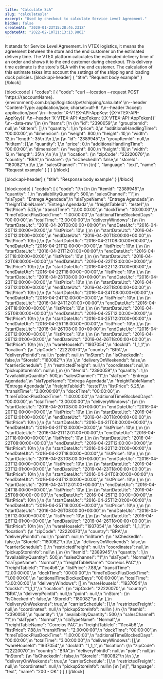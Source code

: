 ```yaml
---
title: "Calculate SLA"
slug: "calculatesla"
excerpt: "Used by checkout to calculate Service Level Agreement."
hidden: false
createdAt: "2020-01-23T15:28:46.231Z"
updatedAt: "2022-02-10T21:13:13.986Z"
---
```

It stands for Service Level Agreement. In VTEX logistics, it means the agreement between the store and the end customer on the estimated delivery time. The VTEX platform calculates the estimated delivery time of an order and shows it to the end customer during checkout. This delivery time estimate is the store's SLA with the end customer. The calculation of this estimate takes into account the settings of the shipping and loading dock policies.
[block:api-header]
{
  "title": "Request body example"
}
[/block]

[block:code]
{
  "codes": [
    {
      "code": "curl --location --request POST 'https://{accountName}.{environment}.com.br/api/logistics/pvt/shipping/calculate' \\\n--header 'Content-Type: application/json; charset=utf-8' \\\n--header 'Accept: application/json' \\\n--header 'X-VTEX-API-AppKey: {{X-VTEX-API-AppKey}}' \\\n--header 'X-VTEX-API-AppToken: {{X-VTEX-API-AppToken}}' \\\n--data-raw '[\n  {\n    \"items\": [\n      {\n        \"id\": \"2390059\",\n        \"groupItemId\": null,\n        \"kitItem\": [],\n        \"quantity\": 1,\n        \"price\": 0,\n        \"additionalHandlingTime\": \"00:00:00\",\n        \"dimension\": {\n          \"weight\": 800,\n          \"height\": 10,\n          \"width\": 12,\n          \"length\": 35\n        }\n      },\n      {\n        \"id\": \"2389945\",\n        \"groupItemId\": null,\n        \"kitItem\": [],\n        \"quantity\": 1,\n        \"price\": 0,\n        \"additionalHandlingTime\": \"00:00:00\",\n        \"dimension\": {\n          \"weight\": 800,\n          \"height\": 10,\n          \"width\": 12,\n          \"length\": 35\n        }\n      }\n    ],\n    \"location\": {\n      \"zipCode\": \"22220070\",\n      \"country\": \"BRA\",\n      \"instore\": {\n          \"isCheckedIn\": false,\n          \"storeId\": \"180082\"\n      }\n    },\n    \"salesChannel\": \"1\"\n  }\n]'",
      "language": "text",
      "name": "Request example"
    }
  ]
}
[/block]

[block:api-header]
{
  "title": "Response body example"
}
[/block]

[block:code]
{
  "codes": [
    {
      "code": "[\n  [\n    {\n      \"itemId\": \"2389945\",\n      \"quantity\": 1,\n      \"availabilityQuantity\": 500,\n      \"salesChannel\": \"1\",\n      \"slaType\": \"Entrega Agendada\",\n      \"slaTypeName\": \"Entrega Agendada\",\n      \"freightTableName\": \"Entrega Agendada\",\n      \"freightTableId\": \"teste1\",\n      \"listPrice\": 5.25,\n      \"transitTime\": \"2.00:00:00\",\n      \"dockTime\": \"00:00:00\",\n      \"timeToDockPlusDockTime\": \"1.00:00:00\",\n      \"aditionalTimeBlockedDays\": \"00:00:00\",\n      \"totalTime\": \"3.00:00:00\",\n      \"deliveryWindows\": [\n        {\n          \"startDateUtc\": \"2016-04-20T08:00:00+00:00\",\n          \"endDateUtc\": \"2016-04-20T12:00:00+00:00\",\n          \"listPrice\": 10\n        },\n        {\n          \"startDateUtc\": \"2016-04-20T12:01:00+00:00\",\n          \"endDateUtc\": \"2016-04-20T18:00:00+00:00\",\n          \"listPrice\": 10\n        },\n        {\n          \"startDateUtc\": \"2016-04-21T08:00:00+00:00\",\n          \"endDateUtc\": \"2016-04-21T12:00:00+00:00\",\n          \"listPrice\": 10\n        },\n        {\n          \"startDateUtc\": \"2016-04-21T12:01:00+00:00\",\n          \"endDateUtc\": \"2016-04-21T18:00:00+00:00\",\n          \"listPrice\": 10\n        },\n        {\n          \"startDateUtc\": \"2016-04-22T08:00:00+00:00\",\n          \"endDateUtc\": \"2016-04-22T12:00:00+00:00\",\n          \"listPrice\": 10\n        },\n        {\n          \"startDateUtc\": \"2016-04-22T12:01:00+00:00\",\n          \"endDateUtc\": \"2016-04-22T18:00:00+00:00\",\n          \"listPrice\": 10\n        },\n        {\n          \"startDateUtc\": \"2016-04-23T08:00:00+00:00\",\n          \"endDateUtc\": \"2016-04-23T12:00:00+00:00\",\n          \"listPrice\": 10\n        },\n        {\n          \"startDateUtc\": \"2016-04-23T12:01:00+00:00\",\n          \"endDateUtc\": \"2016-04-23T18:00:00+00:00\",\n          \"listPrice\": 10\n        },\n        {\n          \"startDateUtc\": \"2016-04-24T08:00:00+00:00\",\n          \"endDateUtc\": \"2016-04-24T12:00:00+00:00\",\n          \"listPrice\": 10\n        },\n        {\n          \"startDateUtc\": \"2016-04-24T12:01:00+00:00\",\n          \"endDateUtc\": \"2016-04-24T18:00:00+00:00\",\n          \"listPrice\": 10\n        },\n        {\n          \"startDateUtc\": \"2016-04-25T08:00:00+00:00\",\n          \"endDateUtc\": \"2016-04-25T12:00:00+00:00\",\n          \"listPrice\": 10\n        },\n        {\n          \"startDateUtc\": \"2016-04-25T12:01:00+00:00\",\n          \"endDateUtc\": \"2016-04-25T18:00:00+00:00\",\n          \"listPrice\": 10\n        },\n        {\n          \"startDateUtc\": \"2016-04-26T08:00:00+00:00\",\n          \"endDateUtc\": \"2016-04-26T12:00:00+00:00\",\n          \"listPrice\": 10\n        },\n        {\n          \"startDateUtc\": \"2016-04-26T12:01:00+00:00\",\n          \"endDateUtc\": \"2016-04-26T18:00:00+00:00\",\n          \"listPrice\": 10\n        }\n      ],\n      \"wareHouseId\": \"1937054\",\n      \"dockId\": \"1_1_1\",\n      \"location\": {\n        \"zipCode\": \"22220070\",\n        \"country\": \"BRA\",\n        \"deliveryPointId\": null,\n        \"point\": null,\n        \"inStore\": {\n          \"IsCheckedIn\": false,\n          \"StoreId\": \"180082\"\n        }\n      },\n      \"deliveryOnWeekends\": false,\n      \"carrierSchedule\": [],\n      \"restrictedFreight\": null,\n      \"coordinates\": null,\n      \"pickupStoreInfo\": null\n    },\n    {\n      \"itemId\": \"2390059\",\n      \"quantity\": 1,\n      \"availabilityQuantity\": 500,\n      \"salesChannel\": \"1\",\n      \"slaType\": \"Entrega Agendada\",\n      \"slaTypeName\": \"Entrega Agendada\",\n      \"freightTableName\": \"Entrega Agendada\",\n      \"freightTableId\": \"teste1\",\n      \"listPrice\": 5.25,\n      \"transitTime\": \"2.00:00:00\",\n      \"dockTime\": \"00:00:00\",\n      \"timeToDockPlusDockTime\": \"1.00:00:00\",\n      \"aditionalTimeBlockedDays\": \"00:00:00\",\n      \"totalTime\": \"3.00:00:00\",\n      \"deliveryWindows\": [\n        {\n          \"startDateUtc\": \"2016-04-20T08:00:00+00:00\",\n          \"endDateUtc\": \"2016-04-20T12:00:00+00:00\",\n          \"listPrice\": 10\n        },\n        {\n          \"startDateUtc\": \"2016-04-20T12:01:00+00:00\",\n          \"endDateUtc\": \"2016-04-20T18:00:00+00:00\",\n          \"listPrice\": 10\n        },\n        {\n          \"startDateUtc\": \"2016-04-21T08:00:00+00:00\",\n          \"endDateUtc\": \"2016-04-21T12:00:00+00:00\",\n          \"listPrice\": 10\n        },\n        {\n          \"startDateUtc\": \"2016-04-21T12:01:00+00:00\",\n          \"endDateUtc\": \"2016-04-21T18:00:00+00:00\",\n          \"listPrice\": 10\n        },\n        {\n          \"startDateUtc\": \"2016-04-22T08:00:00+00:00\",\n          \"endDateUtc\": \"2016-04-22T12:00:00+00:00\",\n          \"listPrice\": 10\n        },\n        {\n          \"startDateUtc\": \"2016-04-22T12:01:00+00:00\",\n          \"endDateUtc\": \"2016-04-22T18:00:00+00:00\",\n          \"listPrice\": 10\n        },\n        {\n          \"startDateUtc\": \"2016-04-23T08:00:00+00:00\",\n          \"endDateUtc\": \"2016-04-23T12:00:00+00:00\",\n          \"listPrice\": 10\n        },\n        {\n          \"startDateUtc\": \"2016-04-23T12:01:00+00:00\",\n          \"endDateUtc\": \"2016-04-23T18:00:00+00:00\",\n          \"listPrice\": 10\n        },\n        {\n          \"startDateUtc\": \"2016-04-24T08:00:00+00:00\",\n          \"endDateUtc\": \"2016-04-24T12:00:00+00:00\",\n          \"listPrice\": 10\n        },\n        {\n          \"startDateUtc\": \"2016-04-24T12:01:00+00:00\",\n          \"endDateUtc\": \"2016-04-24T18:00:00+00:00\",\n          \"listPrice\": 10\n        },\n        {\n          \"startDateUtc\": \"2016-04-25T08:00:00+00:00\",\n          \"endDateUtc\": \"2016-04-25T12:00:00+00:00\",\n          \"listPrice\": 10\n        },\n        {\n          \"startDateUtc\": \"2016-04-25T12:01:00+00:00\",\n          \"endDateUtc\": \"2016-04-25T18:00:00+00:00\",\n          \"listPrice\": 10\n        },\n        {\n          \"startDateUtc\": \"2016-04-26T08:00:00+00:00\",\n          \"endDateUtc\": \"2016-04-26T12:00:00+00:00\",\n          \"listPrice\": 10\n        },\n        {\n          \"startDateUtc\": \"2016-04-26T12:01:00+00:00\",\n          \"endDateUtc\": \"2016-04-26T18:00:00+00:00\",\n          \"listPrice\": 10\n        }\n      ],\n      \"wareHouseId\": \"1937054\",\n      \"dockId\": \"1_1_1\",\n      \"location\": {\n        \"zipCode\": \"22220070\",\n        \"country\": \"BRA\",\n        \"deliveryPointId\": null,\n        \"point\": null,\n        \"inStore\": {\n          \"IsCheckedIn\": false,\n          \"StoreId\": \"180082\"\n        }\n      },\n      \"deliveryOnWeekends\": false,\n      \"carrierSchedule\": [],\n      \"restrictedFreight\": null,\n      \"coordinates\": null,\n      \"pickupStoreInfo\": null\n    },\n    {\n      \"itemId\": \"2389945\",\n      \"quantity\": 1,\n      \"availabilityQuantity\": 500,\n      \"salesChannel\": \"1\",\n      \"slaType\": \"Normal\",\n      \"slaTypeName\": \"Normal\",\n      \"freightTableName\": \"Correios PAC\",\n      \"freightTableId\": \"11cc4b6\",\n      \"listPrice\": 7.88,\n      \"transitTime\": \"2.00:00:00\",\n      \"dockTime\": \"00:00:00\",\n      \"timeToDockPlusDockTime\": \"1.00:00:00\",\n      \"aditionalTimeBlockedDays\": \"00:00:00\",\n      \"totalTime\": \"3.00:00:00\",\n      \"deliveryWindows\": [],\n      \"wareHouseId\": \"1937054\",\n      \"dockId\": \"1_1_1\",\n      \"location\": {\n        \"zipCode\": \"22220070\",\n        \"country\": \"BRA\",\n        \"deliveryPointId\": null,\n        \"point\": null,\n        \"inStore\": {\n          \"IsCheckedIn\": false,\n          \"StoreId\": \"180082\"\n        }\n      },\n      \"deliveryOnWeekends\": true,\n      \"carrierSchedule\": [],\n      \"restrictedFreight\": null,\n      \"coordinates\": null,\n      \"pickupStoreInfo\": null\n    },\n    {\n      \"itemId\": \"2390059\",\n      \"quantity\": 1,\n      \"availabilityQuantity\": 500,\n      \"salesChannel\": \"1\",\n      \"slaType\": \"Normal\",\n      \"slaTypeName\": \"Normal\",\n      \"freightTableName\": \"Correios PAC\",\n      \"freightTableId\": \"11cc4b6\",\n      \"listPrice\": 7.88,\n      \"transitTime\": \"2.00:00:00\",\n      \"dockTime\": \"00:00:00\",\n      \"timeToDockPlusDockTime\": \"1.00:00:00\",\n      \"aditionalTimeBlockedDays\": \"00:00:00\",\n      \"totalTime\": \"3.00:00:00\",\n      \"deliveryWindows\": [],\n      \"wareHouseId\": \"1937054\",\n      \"dockId\": \"1_1_1\",\n      \"location\": {\n        \"zipCode\": \"22220070\",\n        \"country\": \"BRA\",\n        \"deliveryPointId\": null,\n        \"point\": null,\n        \"inStore\": {\n          \"IsCheckedIn\": false,\n          \"StoreId\": \"180082\"\n        }\n      },\n      \"deliveryOnWeekends\": true,\n      \"carrierSchedule\": [],\n      \"restrictedFreight\": null,\n      \"coordinates\": null,\n      \"pickupStoreInfo\": null\n    }\n  ]\n]",
      "language": "text",
      "name": "200 - OK"
    }
  ]
}
[/block]